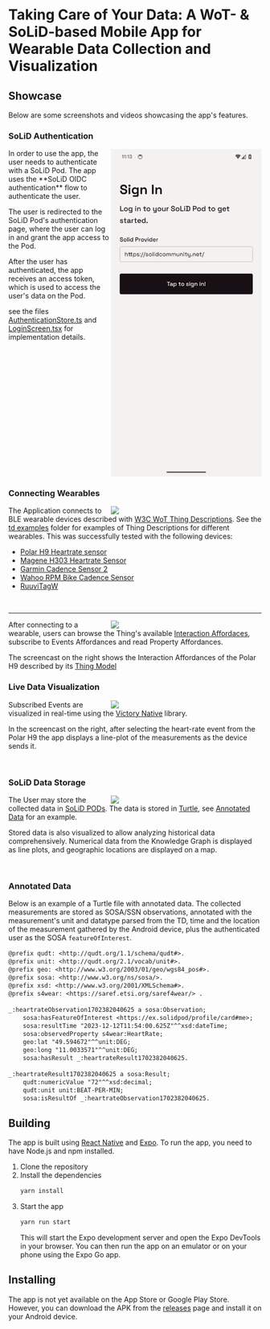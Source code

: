 # Taking Care of Your Data: A WoT- & SoLiD-based Mobile App for Wearable Data Collection and Visualization

## Showcase
Below are some screenshots and videos showcasing the app's features.
### SoLiD Authentication

<img align="right" width="300" src="images/SolidAuthentication.png">
In order to use the app, the user needs to authenticate with a SoLiD Pod. The app uses the **SoLiD OIDC authentication** flow to authenticate the user.

The user is redirected to the SoLiD Pod's authentication page, where the user can log in and grant the app access to the Pod.

After the user has authenticated, the app receives an access token, which is used to access the user's data on the Pod.

see the files [AuthenticationStore.ts](app/models/AuthenticationStore.ts) and [LoginScreen.tsx](app/screens/LoginScreen.tsx) for implementation details.

<br clear="right"/>

### Connecting Wearables

<img align="right" width="300" src="https://github.com/derwehr/WearableSolid/assets/7078901/d03f3e0b-b723-458b-9b2a-c58a08713761">

The Application connects to BLE wearable devices described with [W3C WoT Thing Descriptions](https://www.w3.org/TR/wot-thing-description11/). See the [td examples](https://github.com/derwehr/WearableSolid/tree/master/td%20examples) folder for examples of Thing Descriptions for different wearables. This was successfully tested with the following devices:
 - [Polar H9 Heartrate sensor](https://www.polar.com/en/sensors/h9-heart-rate-sensor)
 - [Magene H303 Heartrate Sensor](https://www.magene.com/sensors/52-h303-heart-rate-monitor.html)
 - [Garmin Cadence Sensor 2](https://www.garmin.com/en-US/p/641212/)
 - [Wahoo RPM Bike Cadence Sensor](https://www.wahoofitness.com/devices/bike-sensors/wahoo-rpm-cadence-sensor)
 - [RuuviTagW](https://ruuvi.com/ruuvitag/)
    
<br clear="right"/>

---

<img align="right" width="300" src="https://github.com/derwehr/WearableSolid/assets/7078901/b1e77893-4706-4eca-80c0-e7830ab977c7">


After connecting to a wearable, users can browse the Thing's available [Interaction Affordaces](https://www.w3.org/TR/wot-thing-description11/#interaction-affordances), subscribe to Events Affordances and read Property Affordances.

The screencast on the right shows the Interaction Affordances of the Polar H9 described by its [Thing Model](https://github.com/derwehr/WearableSolid/blob/master/td%20examples/PolarH9.json)
<br clear="right"/>

### Live Data Visualization

<img align="right" width="300" src="https://github.com/derwehr/WearableSolid/assets/7078901/bb48375f-635d-4be6-93f3-c3ed84e05b52">

Subscribed Events are visualized in real-time using the [Victory Native](https://formidable.com/open-source/victory/docs/native/) library.

In the screencast on the right, after selecting the heart-rate event from the Polar H9 the app displays a line-plot of the measurements as the device sends it.

<br clear="right"/>

### SoLiD Data Storage

<img align="right" width="300" src="https://github.com/derwehr/WearableSolid/assets/7078901/c6a6ba36-6b01-47d3-87b6-a4d30cc4e2ec">

The User may store the collected data in [SoLiD PODs](https://solidproject.org/). The data is stored in [Turtle](https://www.w3.org/TR/turtle/), see [Annotated Data](#annotated-data) for an example.

Stored data is also visualized to allow analyzing historical data comprehensively. Numerical data from the Knowledge Graph is displayed as line plots, and geographic locations are displayed on a map.

<br clear="right"/>

### Annotated Data
Below is an example of a Turtle file with annotated data. The collected measurements are stored as SOSA/SSN observations, annotated with the measurement's unit and datatype parsed from the TD, time and the location of the measurement gathered by the Android device, plus the authenticated user as the SOSA `featureOfInterest`.
```turtle
@prefix qudt: <http://qudt.org/1.1/schema/qudt#>.
@prefix unit: <http://qudt.org/2.1/vocab/unit#>.
@prefix geo: <http://www.w3.org/2003/01/geo/wgs84_pos#>.
@prefix sosa: <http://www.w3.org/ns/sosa/>.
@prefix xsd: <http://www.w3.org/2001/XMLSchema#>.
@prefix s4wear: <https://saref.etsi.org/saref4wear/> .

_:heartrateObservation1702382040625 a sosa:Observation;
    sosa:hasFeatureOfInterest <https://ex.solidpod/profile/card#me>;
    sosa:resultTime "2023-12-12T11:54:00.625Z"^^xsd:dateTime;
    sosa:observedProperty s4wear:HeartRate;
    geo:lat "49.594672"^^unit:DEG;
    geo:long "11.0033571"^^unit:DEG;
    sosa:hasResult _:heartrateResult1702382040625.

_:heartrateResult1702382040625 a sosa:Result;
    qudt:numericValue "72"^^xsd:decimal;
    qudt:unit unit:BEAT-PER-MIN;
    sosa:isResultOf _:heartrateObservation1702382040625.

```

## Building
The app is built using [React Native](https://reactnative.dev/) and [Expo](https://expo.io/). To run the app, you need to have Node.js and npm installed.

1. Clone the repository
2. Install the dependencies
    ```bash
    yarn install
    ```
3. Start the app
    ```bash
    yarn run start
    ```
    This will start the Expo development server and open the Expo DevTools in your browser. You can then run the app on an emulator or on your phone using the Expo Go app.

## Installing
The app is not yet available on the App Store or Google Play Store. However, you can download the APK from the [releases](https://github.com/derwehr/WoT-Solid/releases) page and install it on your Android device.

